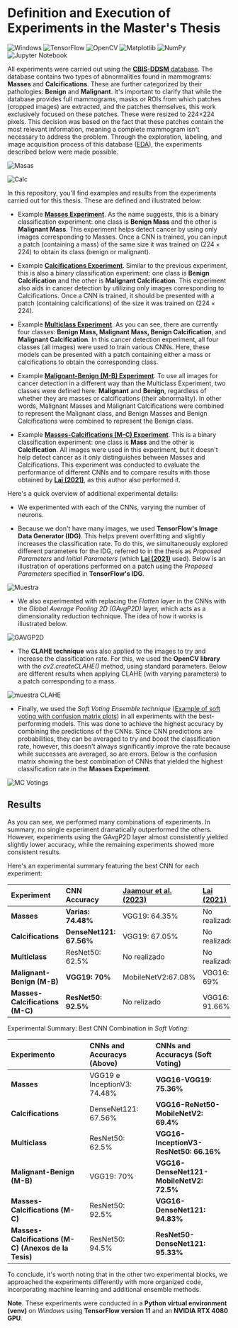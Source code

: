 # Definition and Execution of Experiments in the Master's Thesis

![Windows](https://img.shields.io/badge/Windows-0078D6?style=for-the-badge&logo=windows&logoColor=white) ![TensorFlow](https://img.shields.io/badge/TensorFlow-%23FF6F00.svg?style=for-the-badge&logo=TensorFlow&logoColor=white) ![OpenCV](https://img.shields.io/badge/opencv-%23white.svg?style=for-the-badge&logo=opencv&logoColor=white) ![Matplotlib](https://img.shields.io/badge/Matplotlib-%23ffffff.svg?style=for-the-badge&logo=Matplotlib&logoColor=black) ![NumPy](https://img.shields.io/badge/numpy-%23013243.svg?style=for-the-badge&logo=numpy&logoColor=white) ![Jupyter Notebook](https://img.shields.io/badge/jupyter-%23FA0F00.svg?style=for-the-badge&logo=jupyter&logoColor=white)

All experiments were carried out using the [**CBIS-DDSM** database](https://github.com/LuisGuillermoRL/EDA_CBIS-DDSM/blob/main/docs/sdata2017177.pdf). The database contains two types of abnormalities found in mammograms: **Masses** and **Calcifications**. These are further categorized by their pathologies: **Benign** and **Malignant**. It's important to clarify that while the database provides full mammograms, masks or ROIs from which patches (cropped images) are extracted, and the patches themselves, this work exclusively focused on these patches. These were resized to 224×224 pixels. This decision was based on the fact that these patches contain the most relevant information, meaning a complete mammogram isn't necessary to address the problem. Through the exploration, labeling, and image acquisition process of this database ([EDA](https://github.com/LuisGuillermoRL/EDA_CBIS-DDSM/tree/main)), the experiments described below were made possible.

![Masas](./docs/Masas.png)

![Calc](./docs/Calc.png)

In this repository, you'll find examples and results from the experiments carried out for this thesis. These are defined and illustrated below:

* Example [**Masses Experiment**](./Mass_InV3.ipynb). As the name suggests, this is a binary classification experiment: one class is **Benign Mass** and the other is **Malignant Mass**. This experiment helps detect cancer by using only images corresponding to Masses. Once a CNN is trained, you can input a patch (containing a mass) of the same size it was trained on ($224 \times 224$) to obtain its class (benign or malignant).

* Example [**Calcifications Experiment**](./Calc_CLAHE_DenseNet121.ipynb). Similar to the previous experiment, this is also a binary classification experiment: one class is **Benign Calcification** and the other is **Malignant Calcification**. This experiment also aids in cancer detection by utilizing only images corresponding to Calcifications. Once a CNN is trained, it should be presented with a patch (containing calcifications) of the size it was trained on ($224 \times 224$).

* Example [**Multiclass Experiment**](./4C_ResNet50.ipynb). As you can see, there are currently four classes: **Benign Mass, Malignant Mass, Benign Calcification**, and **Malignant Calcification**. In this cancer detection experiment, all four classes (all images) were used to train various CNNs. Here, these models can be presented with a patch containing either a mass or calcifications to obtain the corresponding class.

* Example [**Malignant-Benign (M-B) Experiment**](./M-B_CLAHE_VGG19.ipynb). To use all images for cancer detection in a different way than the Multiclass Experiment, two classes were defined here: **Malignant** and **Benign**, regardless of whether they are masses or calcifications (their abnormality). In other words, Malignant Masses and Malignant Calcifications were combined to represent the Malignant class, and Benign Masses and Benign Calcifications were combined to represent the Benign class.

* Example [**Masses-Calcifications (M-C) Experiment**](./M-C_ResNet50.ipynb). This is a binary classification experiment: one class is **Mass** and the other is **Calcification**. All images were used in this experiment, but it doesn't help detect cancer as it only distinguishes between Masses and Calcifications. This experiment was conducted to evaluate the performance of different CNNs and to compare results with those obtained by [**Lai (2021)**](https://github.com/leoll2/MedicalCNN/tree/master), as this author also performed it.

Here's a quick overview of additional experimental details:

* We experimented with each of the CNNs, varying the number of neurons.

* Because we don't have many images, we used **TensorFlow's Image Data Generator (IDG)**. This helps prevent overfitting and slightly increases the classification rate. To do this, we simultaneously explored different parameters for the IDG, referred to in the thesis as *Proposed Parameters* and *Initial Parameters* (which [**Lai (2021)**](https://github.com/leoll2/MedicalCNN/tree/master) used). Below is an illustration of operations performed on a patch using the *Proposed Parameters* specified in **TensorFlow's IDG**.

![Muestra](./docs/Muestra.png)

* We also experimented with replacing the *Flatten layer* in the CNNs with the *Global Average Pooling 2D (GAvgP2D)* layer, which acts as a dimensionality reduction technique. The idea of how it works is illustrated below.

![GAVGP2D](./docs/gavgp.png)

* The **CLAHE technique** was also applied to the images to try and increase the classification rate. For this, we used the **OpenCV library** with the *cv2.createCLAHE()* method, using standard parameters. Below are different results when applying CLAHE (with varying parameters) to a patch corresponding to a mass.
  
![muestra CLAHE](./docs/CLAHE_mass.png)

* Finally, we used the *Soft Voting Ensemble technique* ([Example of soft voting with confusion matrix plots](https://github.com/LuisGuillermoRL/Distintos_Experimentos/blob/main/votings_results_Mass.ipynb)) in all experiments with the best-performing models. This was done to achieve the highest accuracy by combining the predictions of the CNNs. Since CNN predictions are probabilities, they can be averaged to try and boost the classification rate, however, this doesn't always significantly improve the rate because while successes are averaged, so are errors. Below is the confusion matrix showing the best combination of CNNs that yielded the highest classification rate in the **Masses Experiment**.

![MC Votings](./docs/voings_M-B_VGG16-VGG19.png)

## Results

As you can see, we performed many combinations of experiments. In summary, no single experiment dramatically outperformed the others. However, experiments using the GAvgP2D layer almost consistently yielded slightly lower accuracy, while the remaining experiments showed more consistent results.

Here's an experimental summary featuring the best CNN for each experiment:

| **Experiment** | **CNN Accuracy** | **[Jaamour et al. (2023)](./docs/BCD_using_DL_Techniques.pdf)** | **[Lai (2021)](https://github.com/leoll2/MedicalCNN/tree/master)**|
| :--- | :--- | :--- | :--- |
| **Masses** | **Varias: 74.48%** | VGG19: 64.35% | No realizado |
| **Calcifications** | **DenseNet121: 67.56%** | VGG19: 67.05% | No realizado |
| **Multiclass** | ResNet50: 62.5% | No realizado | No realizado |
| **Malignant-Benign (M-B)** | **VGG19: 70%** | MobileNetV2:67.08% | VGG16: 69% |
| **Masses-Calcifications (M-C)** | **ResNet50: 92.5%** | No relizado | VGG16: 91.66% |

Experimental Summary: Best CNN Combination in *Soft Voting*:

| **Experimento** | **CNNs and Accuracys (Above)** | **CNNs and Accuracys (Soft Voting)**
| :--- | :--- | :--- |
| **Masses** | VGG19 e InceptionV3: 74.48% | **VGG16-VGG19: 75.36%** |
| **Calcifications** | DenseNet121: 67.56% | **VGG16-ReNet50-MobileNetV2: 69.4%** |
| **Multiclass** | ResNet50: 62.5% | **VGG16-InceptionV3-ResNet50: 66.16%** |
| **Malignant-Benign (M-B)** | VGG19: 70% | **VGG16-DenseNet121-MobileNetV2: 72.5%** |
| **Masses-Calcifications (M-C)** | ResNet50: 92.5% | **VGG16-DenseNet121: 94.83%** |
| **Masses-Calcifications (M-C) (Anexos de la Tesis)** | ResNet50: 94.5% | **ResNet50-DenseNet121: 95.33%** |

To conclude, it's worth noting that in the other two experimental blocks, we approached the experiments differently with more organized code, incorporating machine learning and additional ensemble methods.

**Note**. These experiments were conducted in a **Python virtual environment (venv)** on *Windows* using **TensorFlow version 11** and an **NVIDIA RTX 4080 GPU**.
